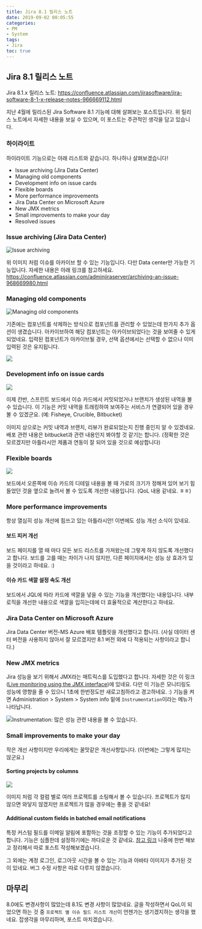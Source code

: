 ```yaml
---
title: Jira 8.1 릴리스 노트
date: 2019-09-02 00:05:55
categories:
- PM
- System
tags:
- Jira
toc: true
---
```


## Jira 8.1 릴리스 노트

Jira 8.1.x 릴리스 노트: <https://confluence.atlassian.com/jirasoftware/jira-software-8-1-x-release-notes-966669112.html>

지난 4월에 릴리스된 Jira Software 8.1 기능에 대해 살펴보는 포스트입니다.
위 릴리스 노트에서 자세한 내용을 보실 수 있으며, 이 포스트는 주관적인 생각을 담고 있습니다.

### 하이라이트

하이라이트 기능으로는 아래 리스트와 같습니다. 하나하나 살펴보겠습니다!

- Issue archiving (Jira Data Center)
- Managing old components
- Development info on issue cards
- Flexible boards
- More performance improvements
- Jira Data Center on Microsoft Azure
- New JMX metrics
- Small improvements to make your day
- Resolved issues

### Issue archiving (Jira Data Center)

![Issue archiving](https://confluence.atlassian.com/jirasoftware/files/966669112/968658741/1/1553854467925/issuearchiving.png)

위 이미지 처럼 이슈를 아카이브 할 수 있는 기능입니다. 다만 Data center만 가능한 기능입니다.
자세한 내용은 아래 링크를 참고하세요.
<https://confluence.atlassian.com/adminjiraserver/archiving-an-issue-968669980.html>

### Managing old components

![Managing old components](https://confluence.atlassian.com/jirasoftware/files/966669112/967343327/1/1552057157649/image-20190213-122213.png)

기존에는 컴포넌트를 삭제하는 방식으로 컴포넌트를 관리할 수 있었는데 한가지 추가 옵션이 생겼습니다.
아카이브하여 해당 컴포넌트는 아카이브되었다는 것을 보여줄 수 있게 되었네요.
입력된 컴포넌트가 아카이브될 경우, 선택 옵션에서는 선택할 수 없으나 이미 입력된 것은 유지됩니다.

![](https://user-images.githubusercontent.com/5077086/64077887-a81a2500-cd0f-11e9-9f2f-45e920523a4a.png)

### Development info on issue cards

![](https://confluence.atlassian.com/jirasoftware/files/966669112/966669129/2/1553854539622/devinfo.png)

이제 칸반, 스프린트 보드에서 이슈 카드에서 커밋되었거나 브랜치가 생성된 내역을 볼 수 있습니다.
이 기능은 커밋 내역을 트래킹하여 보여주는 서비스가 연결되어 있을 경우 볼 수 있겠군요.
(예: Fisheye, Crucible, Bitbucket)

이미지 상으로는 커밋 내역과 브랜치, 리뷰가 완료되었는지 진행 중인지 알 수 있겠네요.
배포 관련 내용은 bitbucket과 관련 내용인지 봐야할 것 같기는 합니다.
(정확한 것은 모르겠지만 아틀라시안 제품과 연동이 잘 되어 있을 것으로 예상합니다)

### Flexible boards

![](https://confluence.atlassian.com/jirasoftware/files/966669112/967894226/1/1553509436159/issue_resize.gif)

보드에서 오른쪽에 이슈 카드의 디테일 내용을 볼 때 가로의 크기가 정해져 있어 보기 힘들었던 것을
옆으로 늘려서 볼 수 있도록 개선한 내용입니다. (QoL 내용 같네요. ㅎㅎ)

### More performance improvements

항상 열심히 성능 개선에 힘쓰고 있는 아틀라시안!
이번에도 성능 개선 소식이 있네요.

#### 보드 피커 개선

보드 페이지를 열 때 마다 모든 보드 리스트를 가져왔는데 그렇게 하지 않도록 개선했다고 합니다.
보드를 고를 때는 차이가 나지 않지만, 다른 페이지에서는 성능 상 효과가 있을 것이라고 하네요. :)

#### 이슈 카드 색깔 설정 속도 개선

보드에서 JQL에 따라 카드에 색깔을 넣을 수 있는 기능을 개선했다는 내용입니다.
내부 로직을 개선한 내용으로 색깔을 입히는데에 더 효율적으로 계산한다고 하네요.

### Jira Data Center on Microsoft Azure

Jira Data Center 버전-MS Azure 배포 템플릿을 개선했다고 합니다.
(사실 데이터 센터 버전을 사용하지 않아서 잘 모르겠지만 8.1 버전 외에 다 적용되는 사항이라고 합니다.)

### New JMX metrics

Jira 성능을 보기 위해서 JMX라는 매트릭스를 도입했다고 합니다.
자세한 것은 이 링크([Live monitoring using the JMX interface](https://confluence.atlassian.com/adminjiraserver/live-monitoring-using-the-jmx-interface-939707304.html))에 있네요.
다만 이 기능은 모니티링도 성능에 영향을 줄 수 있으니 1초에 한번정도만 새로고침하라고 경고하네요. :)
기능을 켜면 Administration > System > System info 밑에 `Instrumentation`이라는 메뉴가 나타납니다.

![Instrumentation: 많은 성능 관련 내용을 볼 수 있습니다.](https://user-images.githubusercontent.com/5077086/64078257-40fe6f80-cd13-11e9-9bb3-b5bc36e45439.png)

### Small improvements to make your day

작은 개선 사항이지만 우리에게는 꿀맛같은 개선사항입니다.
(이번에는 그렇게 많지는 않군요.)

#### Sorting projects by columns

![](https://confluence.atlassian.com/jirasoftware/files/966669112/968661924/1/1554109939974/sortprojects.png)

이미지 처럼 각 컬럼 별로 여러 프로젝트를 소팅해서 볼 수 있습니다.
프로젝트가 많지 않으면 와닿지 않겠지만 프로젝트가 많을 경우에는 좋을 것 같네요!

#### Additional custom fields in batched email notifications

특정 커스텀 필드를 이메일 알림에 포함하는 것을 조정할 수 있는 기능이 추가되었다고 합니다.
기능은 심플한데 설정하기에는 까다로운 것 같네요. [참고 링크](https://confluence.atlassian.com/adminjiraserver/adding-custom-fields-to-emails-batched-notifications-968669988.html)
나중에 한번 해보고 정리해서 따로 포스트 작성해보겠습니다.

그 외에는 계정 로그인, 로그아웃 시간을 볼 수 있는 기능과 아바타 이미지가 추가된 것이 있네요.
버그 수정 사항은 따로 다루지 않겠습니다.

## 마무리

8.0에도 변경사항이 많았는데 8.1도 변경 사항이 많았네요.
글을 작성하면서 QoL이 되었으면 하는 것 중 `프로젝트 별 이슈 필드 리스트 개선`이 언젠가는 생기겠지하는 생각을 했네요.
잡생각을 마무리하며, 포스트 마치겠습니다.
